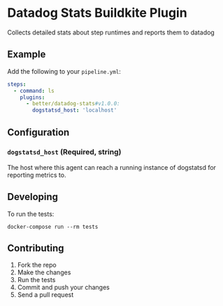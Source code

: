 # Datadog Stats Buildkite Plugin

Collects detailed stats about step runtimes and reports them to datadog

## Example

Add the following to your `pipeline.yml`:

```yml
steps:
  - command: ls
    plugins:
      - better/datadog-stats#v1.0.0:
        dogstatsd_host: 'localhost'
```

## Configuration

### `dogstatsd_host` (Required, string)

The host where this agent can reach a running instance of dogstatsd for
reporting metrics to.

## Developing

To run the tests:

```shell
docker-compose run --rm tests
```

## Contributing

1. Fork the repo
2. Make the changes
3. Run the tests
4. Commit and push your changes
5. Send a pull request

